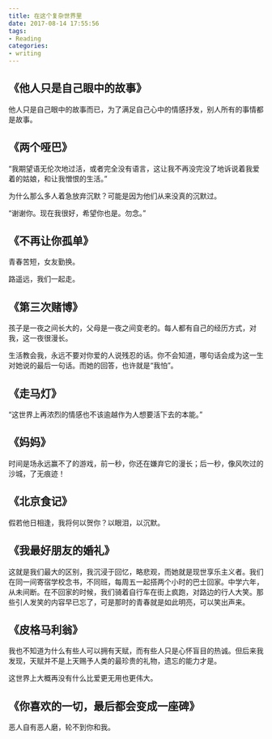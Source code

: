 ```yaml
---
title: 在这个复杂世界里
date: 2017-08-14 17:55:56
tags:
- Reading
categories:
- writing
---
```

## 《他人只是自己眼中的故事》
他人只是自己眼中的故事而已，为了满足自己心中的情感抒发，别人所有的事情都是故事。

## 《两个哑巴》
“我期望语无伦次地过活，或者完全没有语言，这让我不再没完没了地诉说着我爱着的姑娘，和让我憎恨的生活。”

为什么那么多人着急放弃沉默？可能是因为他们从来没真的沉默过。

“谢谢你。现在我很好，希望你也是。勿念。”

## 《不再让你孤单》
青春苦短，女友勤换。

路遥远，我们一起走。

## 《第三次赌博》
孩子是一夜之间长大的，父母是一夜之间变老的。每人都有自己的经历方式，对我，这一夜很漫长。

生活教会我，永远不要对你爱的人说残忍的话。你不会知道，哪句话会成为这一生对她说的最后一句话。而她的回答，也许就是“我怕”。

## 《走马灯》
“这世界上再浓烈的情感也不该逾越作为人想要活下去的本能。”

## 《妈妈》
时间是场永远赢不了的游戏，前一秒，你还在嫌弃它的漫长；后一秒，像风吹过的沙城，了无痕迹！

## 《北京食记》
假若他日相逢，我将何以贺你？以眼泪，以沉默。

## 《我最好朋友的婚礼》
这就是我们最大的区别，我沉浸于回忆，略悲观，而她就是现世享乐主义者。我们在同一间寄宿学校念书，不同班，每周五一起搭两个小时的巴士回家。中学六年，从未间断。在不回家的时候，我们骑着自行车在街上疯跑，对路边的行人大笑。那些引人发笑的内容早已忘了，可是那时的青春就是如此明亮，可以笑出声来。

## 《皮格马利翁》
我也不知道为什么有些人可以拥有天赋，而有些人只是心怀盲目的热诚。但后来我发现，天赋并不是上天赐予人类的最珍贵的礼物，遗忘的能力才是。

这世界上大概再没有什么比爱更无用也更伟大。

## 《你喜欢的一切，最后都会变成一座碑》
恶人自有恶人磨，轮不到你和我。